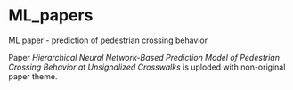# ML_papers
ML paper - prediction of pedestrian crossing behavior
 <br>

Paper *Hierarchical Neural Network-Based Prediction Model of Pedestrian Crossing Behavior at Unsignalized Crosswalks* is uploded with non-original paper theme.
